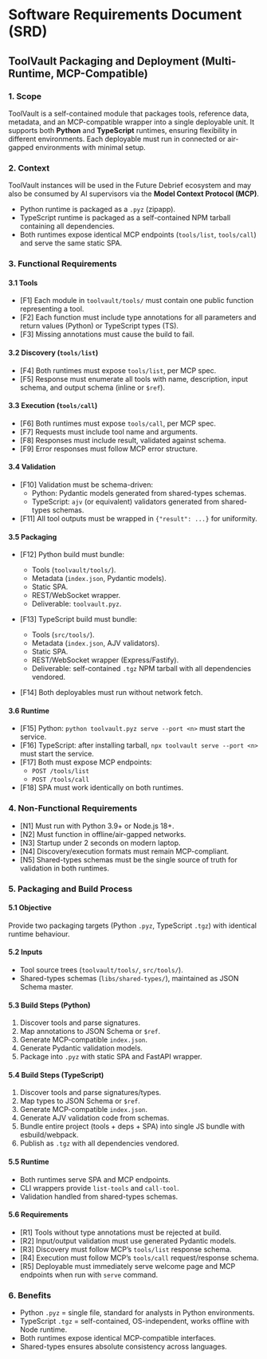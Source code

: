 # Software Requirements Document (SRD)
## ToolVault Packaging and Deployment (Multi-Runtime, MCP-Compatible)

### 1. Scope
ToolVault is a self-contained module that packages tools, reference data, metadata, and an MCP-compatible wrapper into a single deployable unit. It supports both **Python** and **TypeScript** runtimes, ensuring flexibility in different environments. Each deployable must run in connected or air-gapped environments with minimal setup.

### 2. Context
ToolVault instances will be used in the Future Debrief ecosystem and may also be consumed by AI supervisors via the **Model Context Protocol (MCP)**.  
- Python runtime is packaged as a `.pyz` (zipapp).  
- TypeScript runtime is packaged as a self-contained NPM tarball containing all dependencies.  
- Both runtimes expose identical MCP endpoints (`tools/list`, `tools/call`) and serve the same static SPA.

### 3. Functional Requirements

#### 3.1 Tools
- [F1] Each module in `toolvault/tools/` must contain one public function representing a tool.
- [F2] Each function must include type annotations for all parameters and return values (Python) or TypeScript types (TS).
- [F3] Missing annotations must cause the build to fail.

#### 3.2 Discovery (`tools/list`)
- [F4] Both runtimes must expose `tools/list`, per MCP spec.
- [F5] Response must enumerate all tools with name, description, input schema, and output schema (inline or `$ref`).

#### 3.3 Execution (`tools/call`)
- [F6] Both runtimes must expose `tools/call`, per MCP spec.
- [F7] Requests must include tool name and arguments.  
- [F8] Responses must include result, validated against schema.  
- [F9] Error responses must follow MCP error structure.

#### 3.4 Validation
- [F10] Validation must be schema-driven:  
  - Python: Pydantic models generated from shared-types schemas.  
  - TypeScript: `ajv` (or equivalent) validators generated from shared-types schemas.  
- [F11] All tool outputs must be wrapped in `{"result": ...}` for uniformity.

#### 3.5 Packaging
- [F12] Python build must bundle:  
  - Tools (`toolvault/tools/`).  
  - Metadata (`index.json`, Pydantic models).  
  - Static SPA.  
  - REST/WebSocket wrapper.  
  - Deliverable: `toolvault.pyz`.  

- [F13] TypeScript build must bundle:  
  - Tools (`src/tools/`).  
  - Metadata (`index.json`, AJV validators).  
  - Static SPA.  
  - REST/WebSocket wrapper (Express/Fastify).  
  - Deliverable: self-contained `.tgz` NPM tarball with all dependencies vendored.  

- [F14] Both deployables must run without network fetch.  

#### 3.6 Runtime
- [F15] Python: `python toolvault.pyz serve --port <n>` must start the service.  
- [F16] TypeScript: after installing tarball, `npx toolvault serve --port <n>` must start the service.  
- [F17] Both must expose MCP endpoints:  
  - `POST /tools/list`  
  - `POST /tools/call`  
- [F18] SPA must work identically on both runtimes.  

### 4. Non-Functional Requirements
- [N1] Must run with Python 3.9+ or Node.js 18+.  
- [N2] Must function in offline/air-gapped networks.  
- [N3] Startup under 2 seconds on modern laptop.  
- [N4] Discovery/execution formats must remain MCP-compliant.  
- [N5] Shared-types schemas must be the single source of truth for validation in both runtimes.

### 5. Packaging and Build Process

#### 5.1 Objective
Provide two packaging targets (Python `.pyz`, TypeScript `.tgz`) with identical runtime behaviour.

#### 5.2 Inputs
- Tool source trees (`toolvault/tools/`, `src/tools/`).  
- Shared-types schemas (`libs/shared-types/`), maintained as JSON Schema master.

#### 5.3 Build Steps (Python)
1. Discover tools and parse signatures.  
2. Map annotations to JSON Schema or `$ref`.  
3. Generate MCP-compatible `index.json`.  
4. Generate Pydantic validation models.  
5. Package into `.pyz` with static SPA and FastAPI wrapper.  

#### 5.4 Build Steps (TypeScript)
1. Discover tools and parse signatures/types.  
2. Map types to JSON Schema or `$ref`.  
3. Generate MCP-compatible `index.json`.  
4. Generate AJV validation code from schemas.  
5. Bundle entire project (tools + deps + SPA) into single JS bundle with esbuild/webpack.  
6. Publish as `.tgz` with all dependencies vendored.  

#### 5.5 Runtime
- Both runtimes serve SPA and MCP endpoints.  
- CLI wrappers provide `list-tools` and `call-tool`.  
- Validation handled from shared-types schemas.

#### 5.6 Requirements
- [R1] Tools without type annotations must be rejected at build.
- [R2] Input/output validation must use generated Pydantic models.
- [R3] Discovery must follow MCP’s `tools/list` response schema.
- [R4] Execution must follow MCP’s `tools/call` request/response schema.
- [R5] Deployable must immediately serve welcome page and MCP endpoints when run with `serve` command.
### 6. Benefits
- Python `.pyz` = single file, standard for analysts in Python environments.  
- TypeScript `.tgz` = self-contained, OS-independent, works offline with Node runtime.  
- Both runtimes expose identical MCP-compatible interfaces.  
- Shared-types ensures absolute consistency across languages.  
